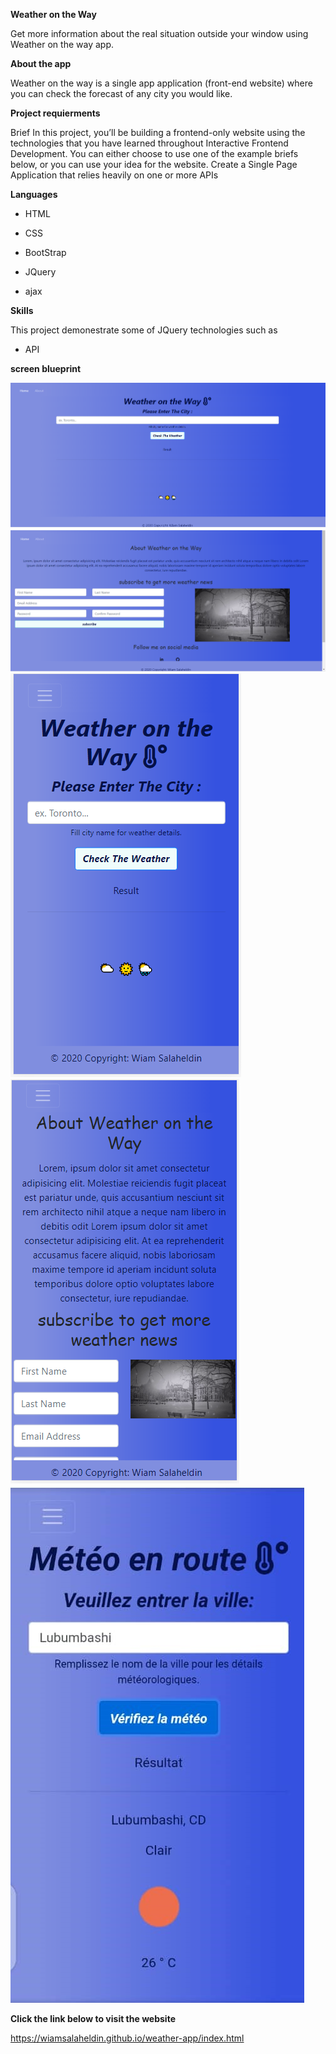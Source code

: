 **Weather on the Way**

Get more information about the real situation outside your window using Weather on the way app.

**About the app**

Weather on the way is a single app application (front-end website) where you can check the forecast of any city you would like.

**Project requierments**

Brief In this project, you’ll be building a frontend-only website using the technologies that you have learned throughout Interactive Frontend Development. You can either choose to use one of the example briefs below, or you can use your idea for the website.
Create a Single Page Application that relies heavily on one or more APIs

**Languages**

* HTML

* CSS

* BootStrap

* JQuery

* ajax

**Skills**

This project demonestrate some of JQuery technologies such as

* API

__screen blueprint__

<img src="images/page1.PNG" style="margin: 0;">

<img src="images/page2.PNG" style="margin: 0;">

<img src="images/sm1.PNG" style="margin: 0;">

<img src="images/sm2.PNG" style="margin: 0;">

<img src="images/Weather-french.jpeg" style="margin: 0;">



__Click the link below to visit the website__

https://wiamsalaheldin.github.io/weather-app/index.html
